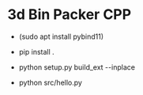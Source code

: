 # 3d Bin Packer CPP


- (sudo apt install pybind11)

- pip install .
- python setup.py build_ext --inplace
- python src/hello.py
